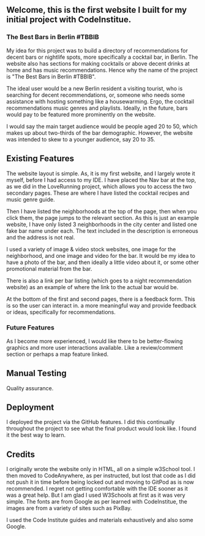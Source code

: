 
## Welcome, this is the first website I built for my initial project with CodeInstitue.

### The Best Bars in Berlin #TBBIB 

My idea for this project was to build a directory of recommendations for decent bars or nightlife spots, more specifically a cocktail bar, in Berlin. The website also has sections for making cocktails or above decent drinks at home and has music recommendations. Hence why the name of the project is "The Best Bars in Berlin #TBBIB". 

The ideal user would be a new Berlin resident a visiting tourist, who is searching for decent recommendations, or, someone who needs some assistance with hosting something like a housewarming. Ergo, the cocktail recommendations music genres and playlists. Ideally, in the future, bars would pay to be featured more prominently on the website.

I would say the main target audience would be people aged 20 to 50, which makes up about two-thirds of the bar demographic. However, the website was intended to skew to a younger audience, say 20 to 35.


## Existing Features
The website layout is simple. As, it is my first website, and I largely wrote it myself, before I had access to my IDE. I have placed the Nav bar at the top, as we did in the LoveRunning project, which allows you to access the two secondary pages. These are where I have listed the cocktail recipes and music genre guide. 

Then I have listed the neighborhoods at the top of the page, then when you click them, the page jumps to the relevant section. As this is just an example website, I have only listed 3 neighborhoods in the city center and listed one fake bar name under each. The text included in the description is erroneous and the address is not real. 

I used a variety of image & video stock websites, one image for the neighborhood, and one image and video for the bar. It would be my idea to have a photo of the bar, and then ideally a little video about it, or some other promotional material from the bar. 

There is also a link per bar listing (which goes to a night recommendation website) as an example of where the link to the actual bar would be. 

At the bottom of the first and second pages, there is a feedback form. This is so the user can interact in. a more meaningful way and provide feedback or ideas, specifically for recommendations. 

### Future Features 
As I become more experienced, I would like there to be better-flowing graphics and more user interactions available. Like a review/comment section or perhaps a map feature linked. 

## Manual Testing
Quality assurance. 

## Deployment 
I deployed the project via the GitHub features. I did this continually throughout the project to see what the final product would look like. I found it the best way to learn. 

## Credits 
I originally wrote the website only in HTML, all on a simple w3School tool. I then moved to CodeAnywhere, as per instructed, but lost that code as I did not push it in time before being locked out and moving to GitPod as is now recommended. I regret not getting comfortable with the IDE sooner as it was a great help. But I am glad I used W3Schools at first as it was very simple. The fonts are from Google as per learned with CodeInstitue, the images are from a variety of sites such as PixBay. 

I used the Code Institute guides and materials exhaustively and also some Google.